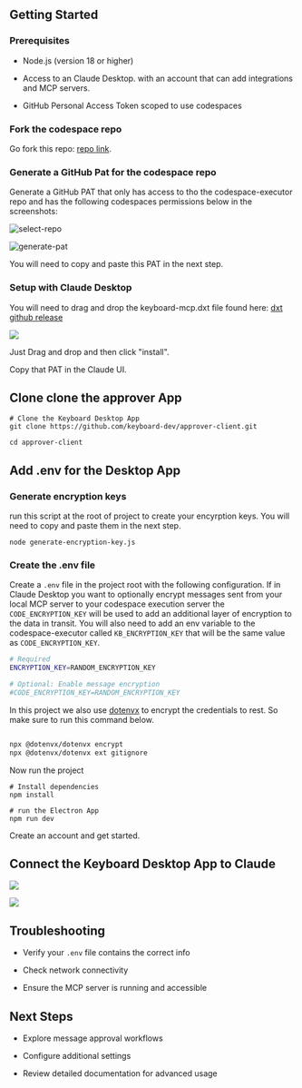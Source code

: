 ## Getting Started

### Prerequisites

* Node.js (version 18 or higher)

* Access to an Claude Desktop. with an account that can add integrations and MCP servers.

* GitHub Personal Access Token scoped to use codespaces

### Fork the codespace repo

Go fork this repo: [repo link](https://github.com/keyboard-dev/codespace-executor).

### Generate a GitHub Pat for the codespace repo

Generate a GitHub PAT that only has access to tho the codespace-executor repo and has the following codespaces permissions below in the screenshots:

![select-repo](/img/select_repo.png)

![generate-pat](/img/pat.png)

You will need to copy and paste this PAT in the next step.

### Setup with Claude Desktop

You will need to drag and drop the keyboard-mcp.dxt file found here: [dxt github release](https://github.com/keyboard-dev/keyboard-mcp/releases)

![](/img/desktop.png)

Just Drag and drop and then click "install".

Copy that PAT in the Claude UI.

## Clone clone the approver App

```
# Clone the Keyboard Desktop App
git clone https://github.com/keyboard-dev/approver-client.git

cd approver-client
```

## Add .env for the Desktop App

### Generate encryption keys

run this script at the root of project to create your encyrption keys. You will need to copy and paste them in the next step.

```
node generate-encryption-key.js
```

### Create the .env file

Create a `.env` file in the project root with the following configuration. If in Claude Desktop you want to optionally encrypt messages sent from your local MCP server to your codespace execution server the `CODE_ENCRYPTION_KEY` will be used to add an additional layer of encryption to the data in transit. You will also need to add an env variable to the codespace-executor called `KB_ENCRYPTION_KEY` that will be the same value as `CODE_ENCRYPTION_KEY`.

```bash
# Required
ENCRYPTION_KEY=RANDOM_ENCRYPTION_KEY

# Optional: Enable message encryption
#CODE_ENCRYPTION_KEY=RANDOM_ENCRYPTION_KEY
```

In this project we also use [dotenvx](https://dotenvx.com) to encrypt the credentials to rest. So make sure to run this command below.

```bash

npx @dotenvx/dotenvx encrypt
npx @dotenvx/dotenvx ext gitignore
```

Now run the project

```
# Install dependencies
npm install

# run the Electron App
npm run dev
```

Create an account and get started.

## Connect the Keyboard Desktop App to Claude

![](/img/click-settings.png)

![](/img/websocket-copy-key.png)

## Troubleshooting

* Verify your `.env` file contains the correct info

* Check network connectivity

* Ensure the MCP server is running and accessible

## Next Steps

* Explore message approval workflows

* Configure additional settings

* Review detailed documentation for advanced usage
